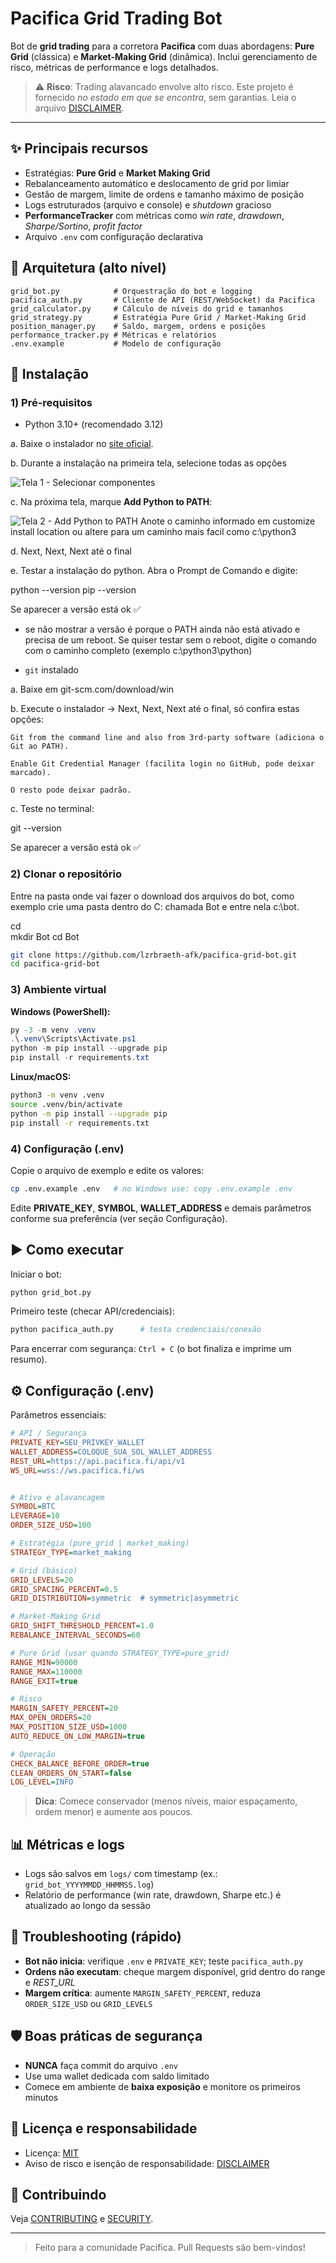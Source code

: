 # Pacifica Grid Trading Bot

Bot de **grid trading** para a corretora **Pacifica** com duas abordagens: **Pure Grid** (clássica) e **Market-Making Grid** (dinâmica). Inclui gerenciamento de risco, métricas de performance e logs detalhados.

> ⚠️ **Risco**: Trading alavancado envolve alto risco. Este projeto é fornecido *no estado em que se encontra*, sem garantias. Leia o arquivo [DISCLAIMER](DISCLAIMER.md).

---

## ✨ Principais recursos

- Estratégias: **Pure Grid** e **Market Making Grid**
- Rebalanceamento automático e deslocamento de grid por limiar
- Gestão de margem, limite de ordens e tamanho máximo de posição
- Logs estruturados (arquivo e console) e *shutdown* gracioso
- **PerformanceTracker** com métricas como *win rate*, *drawdown*, *Sharpe/Sortino*, *profit factor*
- Arquivo `.env` com configuração declarativa

## 🧱 Arquitetura (alto nível)

```
grid_bot.py            # Orquestração do bot e logging
pacifica_auth.py       # Cliente de API (REST/WebSocket) da Pacifica
grid_calculator.py     # Cálculo de níveis do grid e tamanhos
grid_strategy.py       # Estratégia Pure Grid / Market-Making Grid
position_manager.py    # Saldo, margem, ordens e posições
performance_tracker.py # Métricas e relatórios
.env.example           # Modelo de configuração
```

## 🚀 Instalação

### 1) Pré-requisitos
- Python 3.10+ (recomendado 3.12) 

a. Baixe o instalador no [site oficial](https://www.python.org/downloads/).

b. Durante a instalação na primeira tela, selecione todas as opções

![Tela 1 - Selecionar componentes](docs/images/Setup_Python_01.png)

c. Na próxima tela, marque **Add Python to PATH**:

![Tela 2 - Add Python to PATH](docs/images/Setup_Python_02.png)
Anote o caminho informado em customize install location ou altere para um caminho mais facil como c:\python3

d. Next, Next, Next até o final

e. Testar a instalação do python. Abra o Prompt de Comando e digite:

python --version
pip --version

Se aparecer a versão está ok ✅

* se não mostrar a versão é porque o PATH ainda não está ativado e precisa de um reboot. Se quiser testar sem o reboot, digite o comando com o caminho completo (exemplo c:\python3\python)

- `git` instalado

a. Baixe em git-scm.com/download/win

b. Execute o instalador → Next, Next, Next até o final, só confira estas opções:

    Git from the command line and also from 3rd-party software (adiciona o Git ao PATH).

    Enable Git Credential Manager (facilita login no GitHub, pode deixar marcado).

    O resto pode deixar padrão.

c. Teste no terminal:

git --version

Se aparecer a versão está ok ✅

### 2) Clonar o repositório

Entre na pasta onde vai fazer o download dos arquivos do bot, como exemplo crie uma pasta dentro do C: chamada Bot e entre nela c:\bot.

cd\
mkdir Bot
cd Bot

```bash
git clone https://github.com/lzrbraeth-afk/pacifica-grid-bot.git
cd pacifica-grid-bot
```

### 3) Ambiente virtual
**Windows (PowerShell):**
```powershell
py -3 -m venv .venv
.\.venv\Scripts\Activate.ps1
python -m pip install --upgrade pip
pip install -r requirements.txt
```

**Linux/macOS:**
```bash
python3 -m venv .venv
source .venv/bin/activate
python -m pip install --upgrade pip
pip install -r requirements.txt
```

### 4) Configuração (.env)

Copie o arquivo de exemplo e edite os valores:

```bash
cp .env.example .env   # no Windows use: copy .env.example .env
```

Edite **PRIVATE_KEY**, **SYMBOL**, **WALLET_ADDRESS** e demais parâmetros conforme sua preferência (ver seção Configuração).

## ▶️ Como executar

Iniciar o bot:

```bash
python grid_bot.py
```

Primeiro teste (checar API/credenciais):

```bash
python pacifica_auth.py      # testa credenciais/conexão
```
Para encerrar com segurança: `Ctrl + C` (o bot finaliza e imprime um resumo).


## ⚙️ Configuração (.env)

Parâmetros essenciais:

```ini
# API / Segurança
PRIVATE_KEY=SEU_PRIVKEY_WALLET
WALLET_ADDRESS=COLOQUE_SUA_SOL_WALLET_ADDRESS
REST_URL=https://api.pacifica.fi/api/v1
WS_URL=wss://ws.pacifica.fi/ws


# Ativo e alavancagem
SYMBOL=BTC
LEVERAGE=10
ORDER_SIZE_USD=100

# Estratégia (pure_grid | market_making)
STRATEGY_TYPE=market_making

# Grid (básico)
GRID_LEVELS=20
GRID_SPACING_PERCENT=0.5
GRID_DISTRIBUTION=symmetric  # symmetric|asymmetric

# Market-Making Grid
GRID_SHIFT_THRESHOLD_PERCENT=1.0
REBALANCE_INTERVAL_SECONDS=60

# Pure Grid (usar quando STRATEGY_TYPE=pure_grid)
RANGE_MIN=90000
RANGE_MAX=110000
RANGE_EXIT=true

# Risco
MARGIN_SAFETY_PERCENT=20
MAX_OPEN_ORDERS=20
MAX_POSITION_SIZE_USD=1000
AUTO_REDUCE_ON_LOW_MARGIN=true

# Operação
CHECK_BALANCE_BEFORE_ORDER=true
CLEAN_ORDERS_ON_START=false
LOG_LEVEL=INFO
```

> **Dica**: Comece conservador (menos níveis, maior espaçamento, ordem menor) e aumente aos poucos.

## 📊 Métricas e logs

- Logs são salvos em `logs/` com timestamp (ex.: `grid_bot_YYYYMMDD_HHMMSS.log`)
- Relatório de performance (win rate, drawdown, Sharpe etc.) é atualizado ao longo da sessão

## 🧪 Troubleshooting (rápido)

- **Bot não inicia**: verifique `.env` e `PRIVATE_KEY`; teste `pacifica_auth.py`
- **Ordens não executam**: cheque margem disponível, grid dentro do range e *REST_URL*
- **Margem crítica**: aumente `MARGIN_SAFETY_PERCENT`, reduza `ORDER_SIZE_USD` ou `GRID_LEVELS`

## 🛡️ Boas práticas de segurança

- **NUNCA** faça commit do arquivo `.env`
- Use uma wallet dedicada com saldo limitado
- Comece em ambiente de **baixa exposição** e monitore os primeiros minutos

## 📜 Licença e responsabilidade

- Licença: [MIT](LICENSE)
- Aviso de risco e isenção de responsabilidade: [DISCLAIMER](DISCLAIMER.md)

## 🤝 Contribuindo

Veja [CONTRIBUTING](CONTRIBUTING.md) e [SECURITY](SECURITY.md).

---

> Feito para a comunidade Pacifica. Pull Requests são bem-vindos!